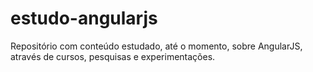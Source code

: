 # estudo-angularjs
Repositório com conteúdo estudado, até o momento, sobre AngularJS, através de cursos, pesquisas e experimentações.
